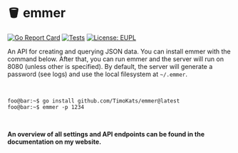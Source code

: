 # 🪣 emmer
[![Go Report Card](https://goreportcard.com/badge/github.com/TimoKats/emmer)](https://goreportcard.com/report/github.com/TimoKats/emmer)
[![Tests](https://github.com/TimoKats/emmer/actions/workflows/test.yaml/badge.svg)](https://github.com/TimoKats/emmer/actions/workflows/test.yaml)
[![License: EUPL](https://img.shields.io/badge/license-EUPL-blue.svg)](https://joinup.ec.europa.eu/collection/eupl/eupl-text-eupl-12)

An API for creating and querying JSON data. You can install emmer with the command below. After that, you can run emmer and the server will run on 8080 (unless other is specified). By default, the server will generate a password (see logs) and use the local filesystem at `~/.emmer`.

&nbsp;

```console
foo@bar:~$ go install github.com/TimoKats/emmer@latest
foo@bar:~$ emmer -p 1234
```

&nbsp;

**An overview of all settings and API endpoints can be found in the documentation on my website.**
